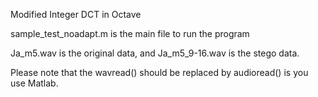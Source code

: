 Modified Integer DCT in Octave

sample_test_noadapt.m is the main file to run the program

Ja_m5.wav is the original data, and Ja_m5_9-16.wav is the stego data.

Please note that the wavread() should be replaced by audioread() is you use Matlab.
